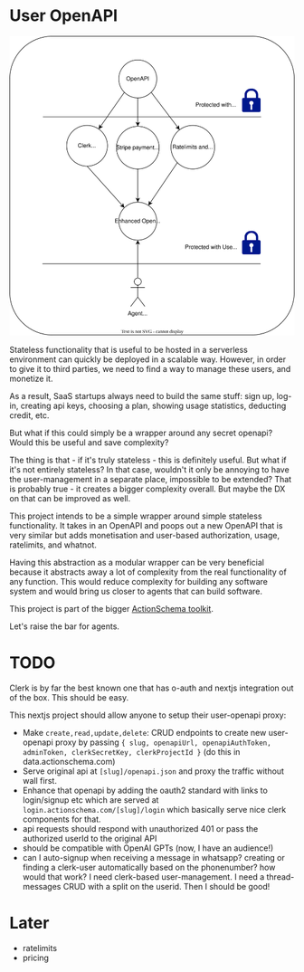 # User OpenAPI

![](user-openapi.drawio.svg)

Stateless functionality that is useful to be hosted in a serverless environment can quickly be deployed in a scalable way. However, in order to give it to third parties, we need to find a way to manage these users, and monetize it.

As a result, SaaS startups always need to build the same stuff: sign up, log-in, creating api keys, choosing a plan, showing usage statistics, deducting credit, etc.

But what if this could simply be a wrapper around any secret openapi? Would this be useful and save complexity?

The thing is that - if it's truly stateless - this is definitely useful. But what if it's not entirely stateless? In that case, wouldn't it only be annoying to have the user-management in a separate place, impossible to be extended? That is probably true - it creates a bigger complexity overall. But maybe the DX on that can be improved as well.

This project intends to be a simple wrapper around simple stateless functionality. It takes in an OpenAPI and poops out a new OpenAPI that is very similar but adds monetisation and user-based authorization, usage, ratelimits, and whatnot.

Having this abstraction as a modular wrapper can be very beneficial because it abstracts away a lot of complexity from the real functionality of any function. This would reduce complexity for building any software system and would bring us closer to agents that can build software.

This project is part of the bigger [ActionSchema toolkit](https://github.com/CodeFromAnywhere).

Let's raise the bar for agents.

# TODO

Clerk is by far the best known one that has o-auth and nextjs integration out of the box. This should be easy.

This nextjs project should allow anyone to setup their user-openapi proxy:

- Make `create,read,update,delete`: CRUD endpoints to create new user-openapi proxy by passing `{ slug, openapiUrl, openapiAuthToken, adminToken, clerkSecretKey, clerkProjectId }` (do this in data.actionschema.com)
- Serve original api at `[slug]/openapi.json` and proxy the traffic without wall first.
- Enhance that openapi by adding the oauth2 standard with links to login/signup etc which are served at `login.actionschema.com/[slug]/login` which basically serve nice clerk components for that.
- api requests should respond with unauthorized 401 or pass the authorized userId to the original API
- should be compatible with OpenAI GPTs (now, I have an audience!)
- can I auto-signup when receiving a message in whatsapp? creating or finding a clerk-user automatically based on the phonenumber? how would that work? I need clerk-based user-management. I need a thread-messages CRUD with a split on the userid. Then I should be good!

# Later

- ratelimits
- pricing
